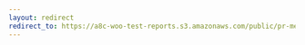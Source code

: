 ```yaml
---
layout: redirect
redirect_to: https://a8c-woo-test-reports.s3.amazonaws.com/public/pr-merge/38599/api/index.html
---
```

